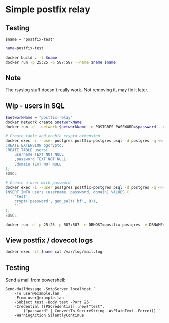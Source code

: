 # Simple postfix relay

## Testing

```pwsh
$name = "postfix-test"
```

```sh
name=postfix-test
```

```sh
docker build . -t $name
docker run -p 25:25 -p 587:587 --name $name $name
```

## Note
The rsyslog stuff doesn't really work. Not removing it, may fix it later.


## Wip - users in SQL

```sh
$networkName = "postfix-relay"
docker network create $networkName
docker run -d --network $networkName -e POSTGRES_PASSWORD=$password --name postfix-postgres postgres

# Create table and enable crypto extension
docker exec -i --user postgres postfix-postgres psql -d postgres -q <<-EOSQL
CREATE EXTENSION pgcrypto;
CREATE TABLE users(
    username TEXT NOT NULL
    ,password TEXT NOT NULL
    ,domain TEXT NOT NULL
);
EOSQL

# Create a user with password
docker exec -i --user postgres postfix-postgres psql -d postgres -q <<-EOSQL
INSERT INTO users (username, password, domain) VALUES (
    'test',
    crypt('password', gen_salt('bf', 8)),
    ''
);
EOSQL

docker run -d -p 25:25 -p 587:587 -e DBHOST=postfix-postgres -e DBNAME=postgres -e DBUSER=postgres -e DBPASS=$password --network $networkName --name $name $name
```

## View postfix / dovecot logs
```sh
docker exec -it $name cat /var/log/mail.log
```

## Testing

Send a mail from powershell:
```pwsh
Send-MailMessage -SmtpServer localhost `
    -To user@example.lan `
    -From user@example.lan `
    -Subject test -Body test -Port 25 `
    -Credential ([PSCredential]::new("test",
        ("password" | ConvertTo-SecureString -AsPlainText -Force))) `
    -WarningAction SilentlyContinue
```